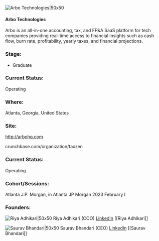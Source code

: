 

![Arbo Technologies|50x50](http://apimg.techstars.com/sf/accounts/logo/Logo_21cf68b9f861bca6797408701.png)

#### Arbo Technologies
Arbo is an all-in-one accounting, tax, and FP&A SaaS platform for tech companies providing real-time access to financial insights such as cash flow, burn rate, profitability, yearly taxes, and financial projections.

### Stage: 
 - Graduate 

### Current Status: 
Operating

### Where:
Atlanta, Georgia, United States

### Site:
http://arbohq.com



crunchbase.com/organization/taxzen

### Current Status: 
Operating

### Cohort/Sessions: 
Atlanta J.P. Morgan, in Atlanta JP Morgan 2023 February I

### Founders: 

![Riya Adhikari|50x50]() Riya Adhikari (COO) [LinkedIn](https://linkedin.com/in/riyaxadhikari) [[Riya Adhikari]]

![Saurav Bhandari|50x50]() Saurav Bhandari (CEO) [LinkedIn](https://linkedin.com/in/saurav-cpa) [[Saurav Bhandari]]


